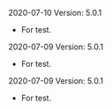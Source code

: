 2020-07-10 Version: 5.0.1
- For test.

2020-07-09 Version: 5.0.1
- For test.

2020-07-09 Version: 5.0.1
- For test.

